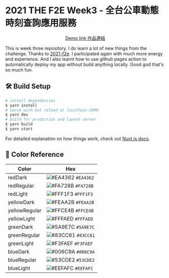 # 2021 THE F2E Week3 - 全台公車動態時刻查詢應用服務

<p align="center">
    <a href="https://weicheng2138.github.io/2021-f2e_3" target="_blank">
        Demo link 作品連結
    </a>
</p>

This is week three repository. I do learn a lot of new things from the challenge. Thanks to [2021-f2e](https://2021.thef2e.com/). I participated again with much more energy and experience. And I also learnt how to use github pages action to automatically deploy my app without build anything locally. Good god that's so much fun.

## 🛠️ Build Setup

```bash
# install dependencies
$ yarn install
# serve with hot reload at localhost:3000
$ yarn dev
# build for production and launch server
$ yarn build
$ yarn start
```

For detailed explanation on how things work, check out [Nuxt.js docs](https://nuxtjs.org).

## 🎨 Color Reference

| Color         | Hex                                                                |
| ------------- | ------------------------------------------------------------------ |
| redDark       | ![#EA4362](https://via.placeholder.com/10/EA4362?text=+) `#EA4362` |
| redRegular    | ![#FA728B](https://via.placeholder.com/10/FA728B?text=+) `#FA728B` |
| redLight      | ![#FFF1F3](https://via.placeholder.com/10/FFF1F3?text=+) `#FFF1F3` |
| yellowDark    | ![#FEAA2B](https://via.placeholder.com/10/FEAA2B?text=+) `#FEAA2B` |
| yellowRegular | ![#FFCE4B](https://via.placeholder.com/10/FFCE4B?text=+) `#FFCE4B` |
| yellowLight   | ![#FFFAED](https://via.placeholder.com/10/FFFAED?text=+) `#FFFAED` |
| greenDark     | ![#5A9E7C](https://via.placeholder.com/10/5A9E7C?text=+) `#5A9E7C` |
| greenRegular  | ![#83CC61](https://via.placeholder.com/10/83CC61?text=+) `#83CC61` |
| greenLight    | ![#F3FAEF](https://via.placeholder.com/10/F3FAEF?text=+) `#F3FAEF` |
| blueDark      | ![#006C9A](https://via.placeholder.com/10/006C9A?text=+) `#006C9A` |
| blueRegular   | ![#53CDE2](https://via.placeholder.com/10/53CDE2?text=+) `#53CDE2` |
| blueLight     | ![#EEFAFC](https://via.placeholder.com/10/EEFAFC?text=+) `#EEFAFC` |
